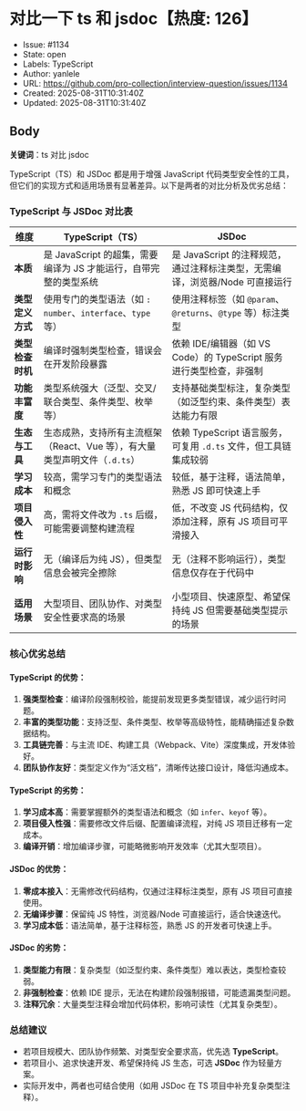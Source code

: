 # 对比一下 ts 和 jsdoc【热度: 126】

- Issue: #1134
- State: open
- Labels: TypeScript
- Author: yanlele
- URL: https://github.com/pro-collection/interview-question/issues/1134
- Created: 2025-08-31T10:31:40Z
- Updated: 2025-08-31T10:31:40Z

## Body

**关键词**：ts 对比 jsdoc

TypeScript（TS）和 JSDoc 都是用于增强 JavaScript 代码类型安全性的工具，但它们的实现方式和适用场景有显著差异。以下是两者的对比分析及优劣总结：

### TypeScript 与 JSDoc 对比表

| **维度**         | **TypeScript（TS）**                                                       | **JSDoc**                                                                    |
| ---------------- | -------------------------------------------------------------------------- | ---------------------------------------------------------------------------- |
| **本质**         | 是 JavaScript 的超集，需要编译为 JS 才能运行，自带完整的类型系统           | 是 JavaScript 的注释规范，通过注释标注类型，无需编译，浏览器/Node 可直接运行 |
| **类型定义方式** | 使用专门的类型语法（如 `: number`、`interface`、`type` 等）                | 使用注释标签（如 `@param`、`@returns`、`@type` 等）标注类型                  |
| **类型检查时机** | 编译时强制类型检查，错误会在开发阶段暴露                                   | 依赖 IDE/编辑器（如 VS Code）的 TypeScript 服务进行类型检查，非强制          |
| **功能丰富度**   | 类型系统强大（泛型、交叉/联合类型、条件类型、枚举等）                      | 支持基础类型标注，复杂类型（如泛型约束、条件类型）表达能力有限               |
| **生态与工具**   | 生态成熟，支持所有主流框架（React、Vue 等），有大量类型声明文件（`.d.ts`） | 依赖 TypeScript 语言服务，可复用 `.d.ts` 文件，但工具链集成较弱              |
| **学习成本**     | 较高，需学习专门的类型语法和概念                                           | 较低，基于注释，语法简单，熟悉 JS 即可快速上手                               |
| **项目侵入性**   | 高，需将文件改为 `.ts` 后缀，可能需要调整构建流程                          | 低，不改变 JS 代码结构，仅添加注释，原有 JS 项目可平滑接入                   |
| **运行时影响**   | 无（编译后为纯 JS），但类型信息会被完全擦除                                | 无（注释不影响运行），类型信息仅存在于代码中                                 |
| **适用场景**     | 大型项目、团队协作、对类型安全性要求高的场景                               | 小型项目、快速原型、希望保持纯 JS 但需要基础类型提示的场景                   |

### 核心优劣总结

#### TypeScript 的优势：

1. **强类型检查**：编译阶段强制校验，能提前发现更多类型错误，减少运行时问题。
2. **丰富的类型功能**：支持泛型、条件类型、枚举等高级特性，能精确描述复杂数据结构。
3. **工具链完善**：与主流 IDE、构建工具（Webpack、Vite）深度集成，开发体验好。
4. **团队协作友好**：类型定义作为“活文档”，清晰传达接口设计，降低沟通成本。

#### TypeScript 的劣势：

1. **学习成本高**：需要掌握额外的类型语法和概念（如 `infer`、`keyof` 等）。
2. **项目侵入性强**：需要修改文件后缀、配置编译流程，对纯 JS 项目迁移有一定成本。
3. **编译开销**：增加编译步骤，可能略微影响开发效率（尤其大型项目）。

#### JSDoc 的优势：

1. **零成本接入**：无需修改代码结构，仅通过注释标注类型，原有 JS 项目可直接使用。
2. **无编译步骤**：保留纯 JS 特性，浏览器/Node 可直接运行，适合快速迭代。
3. **学习成本低**：语法简单，基于注释标签，熟悉 JS 的开发者可快速上手。

#### JSDoc 的劣势：

1. **类型能力有限**：复杂类型（如泛型约束、条件类型）难以表达，类型检查较弱。
2. **非强制检查**：依赖 IDE 提示，无法在构建阶段强制报错，可能遗漏类型问题。
3. **注释冗余**：大量类型注释会增加代码体积，影响可读性（尤其复杂类型）。

### 总结建议

- 若项目规模大、团队协作频繁、对类型安全要求高，优先选 **TypeScript**。
- 若项目小、追求快速开发、希望保持纯 JS 生态，可选 **JSDoc** 作为轻量方案。
- 实际开发中，两者也可结合使用（如用 JSDoc 在 TS 项目中补充复杂类型注释）。

